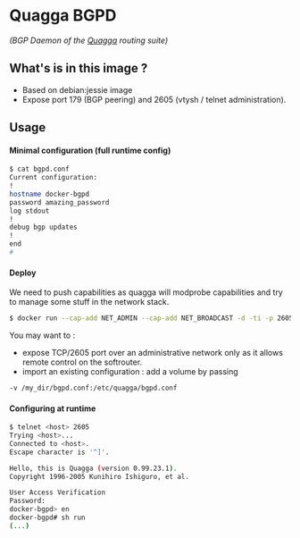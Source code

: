# Quagga BGPD
*(BGP Daemon of the [Quagga] routing suite)*

## What's is in this image ?

 - Based on debian:jessie image
 - Expose port 179 (BGP peering) and 2605 (vtysh / telnet administration).

## Usage

#### Minimal configuration (full runtime config)

```sh
$ cat bgpd.conf
Current configuration:
!
hostname docker-bgpd
password amazing_password
log stdout
!
debug bgp updates
!
end
#
```

#### Deploy

We need to push capabilities as quagga will modprobe capabilities and try to manage some stuff in the network stack.

```sh
$ docker run --cap-add NET_ADMIN --cap-add NET_BROADCAST -d -ti -p 2605:2605 -p 179:179 pierrecdn/quagga-bgpd
```

You may want to :
* expose TCP/2605 port over an administrative network only as it allows remote control on the softrouter.
* import an existing configuration : add a volume by passing

```sh
-v /my_dir/bgpd.conf:/etc/quagga/bgpd.conf
```

#### Configuring at runtime

```sh
$ telnet <host> 2605
Trying <host>...
Connected to <host>.
Escape character is '^]'.

Hello, this is Quagga (version 0.99.23.1).
Copyright 1996-2005 Kunihiro Ishiguro, et al.

User Access Verification
Password:
docker-bgpd> en
docker-bgpd# sh run
(...)
```

[Quagga]:http://www.nongnu.org/quagga/

